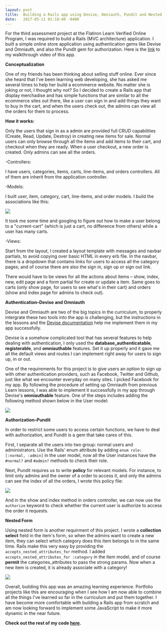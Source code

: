 ```yaml
---
layout: post
title:  Building a Rails app using Devise, Omniauth, Pundit and Nested forms
date:   2017-05-11 01:18:40 -0400
---
```



For the third assessment project at the Flatiron Learn Verified Online Program, I was required to build a Rails (MVC architecture) application. I built a simple online store application using authentication gems like Devise and Omniauth, and also the Pundit gem for authorization. Here is the [link](https://youtu.be/czgv3gm85zk) to my walkthrough video of this app.


 
**Conceptualization**
 
 
One of my friends has been thinking about selling stuff online. Ever since she heard that I've been learning web developing, she has asked me several times to help her build a ecommerce website. No matter she is joking or not, I thought why not? So I decided to create a Rails app that display merchadise and has simple functions that are similar to all the ecommerce sites out there, like a user can sign in and add things they want to buy in the cart, and when the users check out, the admins can view all the orders for them to process.


 
**How it works:**
 
 
Only the users that sign in as a admin are provided full CRUD capabilities (Create, Read, Update, Destroy) in creating new items for sale. Normal users can only browse through all the items and add items to their cart, and checkout when they are ready. When a user checkout, a new order is created. Only admins can see all the orders.

-Controllers: 

I have users, categories, items, carts, line-items, and orders controllers. All of them are inherit from the application controller.

-Models: 

I built user, item, category, cart, line-items, and order models. I build the associations like this: 

![](https://www.dropbox.com/s/xnwzvt6sakkhuoe/%E8%9E%A2%E5%B9%95%E5%BF%AB%E7%85%A7%202017-05-08%20%E4%B8%8B%E5%8D%884.50.19.png?raw=1)

It took me some time and googling to figure out how to make a user belong to a "current-cart" (which is just a cart, no difference from others) while a user has many carts.

-Views:

Start from the layout, I created a layout template with messages and navbar partials, to avoid copying over basic HTML in every erb file. In the navbar, there is a dropdown that contains links for users to access all the category pages; and of course there are also the sign in, sign up or sign out link.

There would have to be views for all the actions about items – show, index, new, edit page and a form partial for create or update a item. Same goes to carts (only show page, for users to see what's in their cart) and orders (show and index page for admins to check out).  

 
**Authentication–Devise and Omniauth**

Devise and Omniauth are two of the big topics in the curriculum, to properly intergrate these two tools into the app is challenging, but the instructions in the lessons and the [Devise documentation](https://github.com/plataformatec/devise) help me implement them in my app successfully.

Devise is a somehow complicated tool that has several features to help dealing with authentication, I only used the **database_authenticatable**, **registerable**, and **omniauthable** features. Set it up properly and it gave me all the default views and routes I can implement right away for users to sign up, in or out.

One of the requirements for this project is to give users an option to sign up with other authentication providers, such as Facebook, Twitter and Github, just like what we encounter everyday on many sites. I picked Facebook for my app. By following the procedure of setting up Omniauth from previous Learn lessons, I was able to implement it successfully in my app through Devise's **omniauthable** feature. One of the steps includes adding the following method shown below in the User model:

![](https://www.dropbox.com/s/uljy0sfx9w6upak/%E8%9E%A2%E5%B9%95%E5%BF%AB%E7%85%A7%202017-05-08%20%E4%B8%8B%E5%8D%8810.59.00.png?raw=1)

 
 
**Authorization–Pundit**

 
In order to restrict some users to access certain functions, we have to deal with authorization, and Pundit is a gem that take cares of this. 

First, I separate all the users into two group: normal users and administrators. Use the Rails' enum attribute by adding `enum role: [:normal, :admin]` in the user model, now all the User instances have the `#normal?` and `#admin?` methods to check their role.

Next, Pundit requires us to write **policy** for relevant models. For instance, to limit only admins and the owner of a order to access it, and only the admins can see the index of all the orders, I wrote this policy file: 

![](https://www.dropbox.com/s/xlvyi6l23zl8dh9/%E8%9E%A2%E5%B9%95%E5%BF%AB%E7%85%A7%202017-05-09%20%E4%B8%8A%E5%8D%8812.05.30.png?raw=1)

And in the show and index method in orders controller, we can now use the `authorize` keyword to check whether the current user is authorize to access the order it requests.

 

**Nested Form**
 
Using nested form is another requirment of this project. I wrote a **collection select** field in the item's form, so when the admins want to create a new item, they can select which category does this item belongs to in the same time. Rails make this very easy by providing the `accepts_nested_attributes_for` method. I added `accepts_nested_attributes_for :category` in the item model, and of course **permit** the categories_attributes to pass the strong params. Now when a new item is created, it is already associate with a category!
 

![](https://media.giphy.com/media/l3V0dy1zzyjbYTQQM/giphy.gif)

Overall, building this app was an amazing learning experience. Portfolio projects like this are encouraging when I see how I am now able to combine all the things I've learned so far in the curriculum and put them together. I have become more comfortable with building a Rails app from scratch and am now looking forward to implement some JavaScript to make it more dynamic in the near future.



**Check out the rest of my code [here](https://github.com/johnsont426/online-store).**
